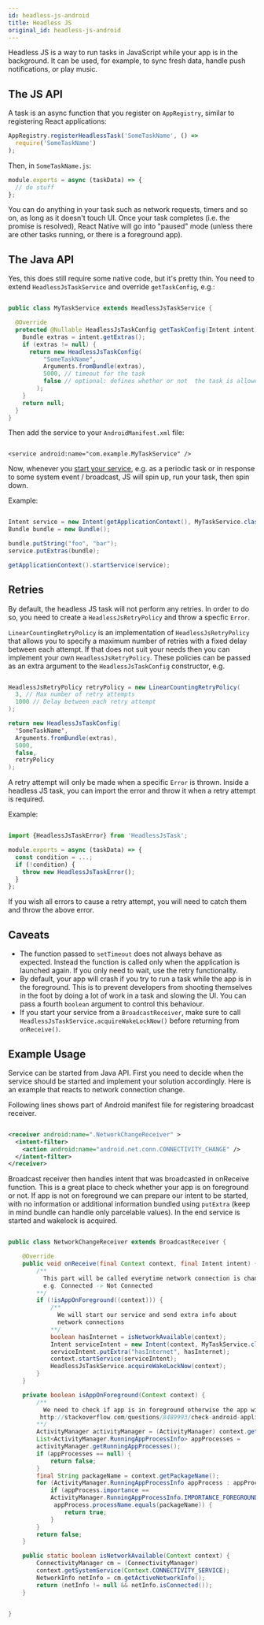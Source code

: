 ```yaml
---
id: headless-js-android
title: Headless JS
original_id: headless-js-android
---
```


Headless JS is a way to run tasks in JavaScript while your app is in the background. It can be used, for example, to sync fresh data, handle push notifications, or play music.

## The JS API

A task is an async function that you register on `AppRegistry`, similar to registering React applications:

```jsx
AppRegistry.registerHeadlessTask('SomeTaskName', () =>
  require('SomeTaskName')
);
```

Then, in `SomeTaskName.js`:

```jsx
module.exports = async (taskData) => {
  // do stuff
};
```

You can do anything in your task such as network requests, timers and so on, as long as it doesn't touch UI. Once your task completes (i.e. the promise is resolved), React Native will go into "paused" mode (unless there are other tasks running, or there is a foreground app).

## The Java API

Yes, this does still require some native code, but it's pretty thin. You need to extend `HeadlessJsTaskService` and override `getTaskConfig`, e.g.:

```java

public class MyTaskService extends HeadlessJsTaskService {

  @Override
  protected @Nullable HeadlessJsTaskConfig getTaskConfig(Intent intent) {
    Bundle extras = intent.getExtras();
    if (extras != null) {
      return new HeadlessJsTaskConfig(
          "SomeTaskName",
          Arguments.fromBundle(extras),
          5000, // timeout for the task
          false // optional: defines whether or not  the task is allowed in foreground. Default is false
        );
    }
    return null;
  }
}

```

Then add the service to your `AndroidManifest.xml` file:

```

<service android:name="com.example.MyTaskService" />

```

Now, whenever you [start your service][0], e.g. as a periodic task or in response to some system event / broadcast, JS will spin up, run your task, then spin down.

Example:

```java

Intent service = new Intent(getApplicationContext(), MyTaskService.class);
Bundle bundle = new Bundle();

bundle.putString("foo", "bar");
service.putExtras(bundle);

getApplicationContext().startService(service);

```

## Retries

By default, the headless JS task will not perform any retries. In order to do so, you need to create a `HeadlessJsRetryPolicy` and throw a specfic `Error`.

`LinearCountingRetryPolicy` is an implementation of `HeadlessJsRetryPolicy` that allows you to specify a maximum number of retries with a fixed delay between each attempt. If that does not suit your needs then you can implement your own `HeadlessJsRetryPolicy`. These policies can be passed as an extra argument to the `HeadlessJsTaskConfig` constructor, e.g.

```java

HeadlessJsRetryPolicy retryPolicy = new LinearCountingRetryPolicy(
  3, // Max number of retry attempts
  1000 // Delay between each retry attempt
);

return new HeadlessJsTaskConfig(
  'SomeTaskName',
  Arguments.fromBundle(extras),
  5000,
  false,
  retryPolicy
);

```

A retry attempt will only be made when a specific `Error` is thrown. Inside a headless JS task, you can import the error and throw it when a retry attempt is required.

Example:

```jsx

import {HeadlessJsTaskError} from 'HeadlessJsTask';

module.exports = async (taskData) => {
  const condition = ...;
  if (!condition) {
    throw new HeadlessJsTaskError();
  }
};

```

If you wish all errors to cause a retry attempt, you will need to catch them and throw the above error.

## Caveats

- The function passed to `setTimeout` does not always behave as expected. Instead the function is called only when the application is launched again. If you only need to wait, use the retry functionality.
- By default, your app will crash if you try to run a task while the app is in the foreground. This is to prevent developers from shooting themselves in the foot by doing a lot of work in a task and slowing the UI. You can pass a fourth `boolean` argument to control this behaviour.
- If you start your service from a `BroadcastReceiver`, make sure to call `HeadlessJsTaskService.acquireWakeLockNow()` before returning from `onReceive()`.

## Example Usage

Service can be started from Java API. First you need to decide when the service should be started and implement your solution accordingly. Here is an example that reacts to network connection change.

Following lines shows part of Android manifest file for registering broadcast receiver.

```xml

<receiver android:name=".NetworkChangeReceiver" >
  <intent-filter>
    <action android:name="android.net.conn.CONNECTIVITY_CHANGE" />
  </intent-filter>
</receiver>

```

Broadcast receiver then handles intent that was broadcasted in onReceive function. This is a great place to check whether your app is on foreground or not. If app is not on foreground we can prepare our intent to be started, with no information or additional information bundled using `putExtra` (keep in mind bundle can handle only parcelable values). In the end service is started and wakelock is acquired.

```java

public class NetworkChangeReceiver extends BroadcastReceiver {

    @Override
    public void onReceive(final Context context, final Intent intent) {
        /**
          This part will be called everytime network connection is changed
          e.g. Connected -> Not Connected
        **/
        if (!isAppOnForeground((context))) {
            /**
              We will start our service and send extra info about
              network connections
            **/
            boolean hasInternet = isNetworkAvailable(context);
            Intent serviceIntent = new Intent(context, MyTaskService.class);
            serviceIntent.putExtra("hasInternet", hasInternet);
            context.startService(serviceIntent);
            HeadlessJsTaskService.acquireWakeLockNow(context);
        }
    }

    private boolean isAppOnForeground(Context context) {
        /**
          We need to check if app is in foreground otherwise the app will crash.
         http://stackoverflow.com/questions/8489993/check-android-application-is-in-foreground-or-not
        **/
        ActivityManager activityManager = (ActivityManager) context.getSystemService(Context.ACTIVITY_SERVICE);
        List<ActivityManager.RunningAppProcessInfo> appProcesses =
        activityManager.getRunningAppProcesses();
        if (appProcesses == null) {
            return false;
        }
        final String packageName = context.getPackageName();
        for (ActivityManager.RunningAppProcessInfo appProcess : appProcesses) {
            if (appProcess.importance ==
            ActivityManager.RunningAppProcessInfo.IMPORTANCE_FOREGROUND &&
             appProcess.processName.equals(packageName)) {
                return true;
            }
        }
        return false;
    }

    public static boolean isNetworkAvailable(Context context) {
        ConnectivityManager cm = (ConnectivityManager)
        context.getSystemService(Context.CONNECTIVITY_SERVICE);
        NetworkInfo netInfo = cm.getActiveNetworkInfo();
        return (netInfo != null && netInfo.isConnected());
    }


}

```

[0]: https://developer.android.com/reference/android/content/Context.html#startService(android.content.Intent)
